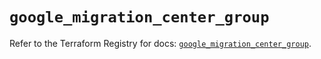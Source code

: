 # `google_migration_center_group`

Refer to the Terraform Registry for docs: [`google_migration_center_group`](https://registry.terraform.io/providers/hashicorp/google/5.45.2/docs/resources/migration_center_group).
